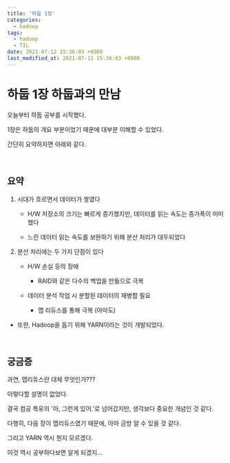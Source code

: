 ```yaml
---
title: '하둡 1장'
categories:
  - hadoop
tags:
  - hadoop
  - TIL
date: 2021-07-12 15:36:03 +0900
last_modified_at: 2021-07-12 15:36:03 +0900
---
```


# 하둡 1장 하둡과의 만남

오늘부터 하둡 공부를 시작했다.

1장은 하둡의 개요 부분이었기 때문에 대부분 이해할 수 있었다.

간단히 요약하자면 아래와 같다.

<br>

## 요약

1. 시대가 흐르면서 데이터가 쌓였다

   - H/W 저장소의 크기는 빠르게 증가했지만, 데이터를 읽는 속도는 증가폭이 미미했다

   - 느린 데이터 읽는 속도를 보완하기 위해 분산 처리가 대두되었다

2. 분산 처리에는 두 가지 단점이 있다

   - H/W 손실 등의 장애

     - RAID와 같은 다수의 백업을 만듦으로 극복

   - 데이터 분석 작업 시 분할된 데이터의 재병합 필요

     - 맵 리듀스를 통해 극복 (아마도)

- 또한, Hadoop을 돕기 위해 YARN이라는 것이 개발되었다.

<br>

## 궁금증

과연, 맵리듀스란 대체 무엇인가???

이렇다할 설명이 없었다.

결국 컴공 특유의 '아, 그런게 있어.'로 넘어갔지만, 생각보다 중요한 개념인 것 같다.

다행히, 다음 장이 맵리듀스였기 때문에, 아마 금방 알 수 있을 것 같다.

그리고 YARN 역시 뭔지 모르겠다.

이것 역시 공부하다보면 알게 되겠지...
